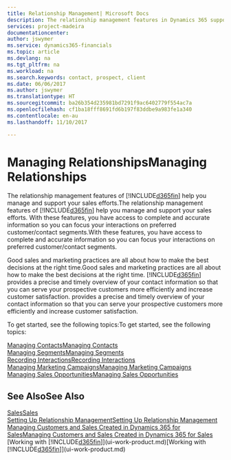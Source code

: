 ```yaml
---
title: Relationship Management| Microsoft Docs
description: The relationship management features in Dynamics 365 support your sales efforts and let you access information about contacts and prospects so you can serve customers efficiently.
services: project-madeira
documentationcenter: 
author: jswymer
ms.service: dynamics365-financials
ms.topic: article
ms.devlang: na
ms.tgt_pltfrm: na
ms.workload: na
ms.search.keywords: contact, prospect, client
ms.date: 06/06/2017
ms.author: jswymer
ms.translationtype: HT
ms.sourcegitcommit: ba26b354d235981bd7291f9ac6402779f554ac7a
ms.openlocfilehash: cf1ba18fff8691fd6b197f83ddbe9a983fe1a340
ms.contentlocale: en-au
ms.lasthandoff: 11/10/2017

---
```

# <a name="managing-relationships"></a><span data-ttu-id="e756d-103">Managing Relationships</span><span class="sxs-lookup"><span data-stu-id="e756d-103">Managing Relationships</span></span>
<span data-ttu-id="e756d-104">The relationship management features of [!INCLUDE[d365fin](includes/d365fin_md.md)] help you manage and support your sales efforts.</span><span class="sxs-lookup"><span data-stu-id="e756d-104">The relationship management features of [!INCLUDE[d365fin](includes/d365fin_md.md)] help you manage and support your sales efforts.</span></span> <span data-ttu-id="e756d-105">With these features, you have access to complete and accurate information so you can focus your interactions on preferred customer/contact segments.</span><span class="sxs-lookup"><span data-stu-id="e756d-105">With these features, you have access to complete and accurate information so you can focus your interactions on preferred customer/contact segments.</span></span>

<span data-ttu-id="e756d-106">Good sales and marketing practices are all about how to make the best decisions at the right time.</span><span class="sxs-lookup"><span data-stu-id="e756d-106">Good sales and marketing practices are all about how to make the best decisions at the right time.</span></span> [!INCLUDE[d365fin](includes/d365fin_md.md)]<span data-ttu-id="e756d-107"> provides a precise and timely overview of your contact information so that you can serve your prospective customers more efficiently and increase customer satisfaction.</span><span class="sxs-lookup"><span data-stu-id="e756d-107"> provides a precise and timely overview of your contact information so that you can serve your prospective customers more efficiently and increase customer satisfaction.</span></span>

<span data-ttu-id="e756d-108">To get started, see the following topics:</span><span class="sxs-lookup"><span data-stu-id="e756d-108">To get started, see the following topics:</span></span>

[<span data-ttu-id="e756d-109">Managing Contacts</span><span class="sxs-lookup"><span data-stu-id="e756d-109">Managing Contacts</span></span>](marketing-contacts.md)  
[<span data-ttu-id="e756d-110">Managing Segments</span><span class="sxs-lookup"><span data-stu-id="e756d-110">Managing Segments</span></span>](marketing-segments.md)  
[<span data-ttu-id="e756d-111">Recording Interactions</span><span class="sxs-lookup"><span data-stu-id="e756d-111">Recording Interactions</span></span>](marketing-interactions.md)  
[<span data-ttu-id="e756d-112">Managing Marketing Campaigns</span><span class="sxs-lookup"><span data-stu-id="e756d-112">Managing Marketing Campaigns</span></span>](marketing-campaigns.md)  
[<span data-ttu-id="e756d-113">Managing Sales Opportunities</span><span class="sxs-lookup"><span data-stu-id="e756d-113">Managing Sales Opportunities</span></span>](marketing-manage-sales-opportunities.md)

## <a name="see-also"></a><span data-ttu-id="e756d-114">See Also</span><span class="sxs-lookup"><span data-stu-id="e756d-114">See Also</span></span>
[<span data-ttu-id="e756d-115">Sales</span><span class="sxs-lookup"><span data-stu-id="e756d-115">Sales</span></span>](sales-manage-sales.md)  
[<span data-ttu-id="e756d-116">Setting Up Relationship Management</span><span class="sxs-lookup"><span data-stu-id="e756d-116">Setting Up Relationship Management</span></span>](marketing-setup-marketing.md)  
[<span data-ttu-id="e756d-117">Managing Customers and Sales Created in Dynamics 365 for Sales</span><span class="sxs-lookup"><span data-stu-id="e756d-117">Managing Customers and Sales Created in Dynamics 365 for Sales</span></span>](marketing-integrate-dynamicscrm.md)  
<span data-ttu-id="e756d-118">[Working with [!INCLUDE[d365fin](includes/d365fin_md.md)]](ui-work-product.md)</span><span class="sxs-lookup"><span data-stu-id="e756d-118">[Working with [!INCLUDE[d365fin](includes/d365fin_md.md)]](ui-work-product.md)</span></span>  

